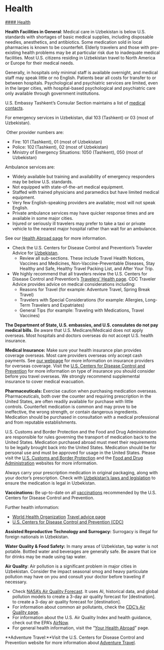 # Health

[#### Health](javascript:void(0); "Health")

**Health Facilities in General**: Medical care in Uzbekistan is below U.S. standards with shortages of basic medical supplies, including disposable needles, anesthetics, and antibiotics. Some medication sold in local pharmacies is known to be counterfeit. Elderly travelers and those with pre-existing health problems may be at particular risk due to inadequate medical facilities. Most U.S. citizens residing in Uzbekistan travel to North America or Europe for their medical needs.

Generally, in hospitals only minimal staff is available overnight, and medical staff may speak little or no English. Patients bear all costs for transfer to or between hospitals. Psychological and psychiatric services are limited, even in the larger cities, with hospital-based psychological and psychiatric care only available through government institutions.

U.S. Embassy Tashkent’s Consular Section maintains a list of [medical contacts](https://uz.usembassy.gov/u-s-citizen-services/doctors/).

For emergency services in Uzbekistan, dial 103 (Tashkent) or 03 (most of Uzbekistan).

 Other provider numbers are:

* Fire: 101 (Tashkent), 01 (most of Uzbekistan)
* Police: 102 (Tashkent), 02 (most of Uzbekistan)
* Ministry of Emergency Situations: 1050 (Tashkent), 050 (most of Uzbekistan)

Ambulance services are:

* Widely available but training and availability of emergency responders may be below U.S. standards.
* Not equipped with state-of-the-art medical equipment.
* Staffed with trained physicians and paramedics but have limited medical equipment.
* Very few English-speaking providers are available; most will not speak English.
* Private ambulance services may have quicker response times and are available in some major cities.
* Injured or seriously ill travelers may prefer to take a taxi or private vehicle to the nearest major hospital rather than wait for an ambulance.

See our [Health Abroad page](https://travel.state.gov/content/travel/en/international-travel/before-you-go/your-health-abroad.html) for more information.

* Check the U.S. Centers for Disease Control and Prevention’s Traveler Advice for [Uzbekistan](https://wwwnc.cdc.gov/travel/destinations/traveler/none/uzbekistan?s_cid=ncezid-dgmq-travel-single-001).
  + Review all sub-sections. These include Travel Health Notices, Vaccines and Medicines, Non-Vaccine-Preventable Diseases, Stay Healthy and Safe, Healthy Travel Packing List, and After Your Trip.
* We highly recommend that all travelers review the U.S. Centers for Disease Control and Prevention’s [Travelers’ Health page](https://wwwnc.cdc.gov/travel/page/traveler-information-center). CDC Traveler Advice provides advice on medical considerations including:
  + Reasons for Travel (for example: Adventure Travel, Spring Break Travel)
  + Travelers with Special Considerations (for example: Allergies, Long-Term Travelers and Expatriates)
  + General Tips (for example: Traveling with Medications, Travel Vaccines)

**The Department of State, U.S. embassies, and U.S. consulates do not pay medical bills.** Be aware that U.S. Medicare/Medicaid does not apply overseas. Most hospitals and doctors overseas do not accept U.S. health insurance.

**Medical Insurance:** Make sure your health insurance plan provides coverage overseas. Most care providers overseas only accept cash payments. See [our webpage](https://travelstate-usdos.msappproxy.net/content/travel/en/international-travel/before-you-go/your-health-abroad/Insurance_Coverage_Overseas.html?cq_ck=1708701048867) for more information on insurance providers for overseas coverage. Visit the [U.S. Centers for Disease Control and Prevention](https://wwwnc.cdc.gov/travel/page/insurance) for more information on type of insurance you should consider before you travel overseas. We strongly recommend supplemental insurance to cover medical evacuation.

**Pharmaceuticals:** Exercise caution when purchasing medication overseas. Pharmaceuticals, both over the counter and requiring prescription in the United States, are often readily available for purchase with little controls. Counterfeit medication is common and may prove to be ineffective, the wrong strength, or contain dangerous ingredients. Medication should be purchased in consultation with a medical professional and from reputable establishments.

U.S. Customs and Border Protection and the Food and Drug Administration are responsible for rules governing the transport of medication back to the United States. Medication purchased abroad must meet their requirements to be legally brought back into the United States. Medication should be for personal use and must be approved for usage in the United States. Please visit the [U.S. Customs and Border Protection](https://www.cbp.gov/travel/us-citizens/know-before-you-go/prohibited-and-restricted-items) and the [Food and Drug Administration](https://www.fda.gov/drugs/guidance-compliance-regulatory-information/human-drug-imports#:~:text=Imported%20drugs%20must%20meet%20FDA's,drugs%20subject%20to%20FDA%20oversight.) websites for more information.

Always carry your prescription medication in original packaging, along with your doctor’s prescription. Check with [Uzbekistan’s laws and legislation](https://uz.usembassy.gov/u-s-citizen-services/doctors/prescription-medicines/) to ensure the medication is legal in Uzbekistan.

**Vaccinations:** Be up-to-date on all [vaccinations](http://wwwnc.cdc.gov/travel/page/vaccinations.htm) recommended by the U.S. Centers for Disease Control and Prevention.

Further health information:

* [World Health Organization](https://www.who.int/countries) [Travel advice page](https://www.who.int/travel-advice)
* [U.S. Centers for Disease Control and Prevention (CDC)](http://wwwnc.cdc.gov/travel/)

**Assisted Reproductive Technology and Surrogacy:** Surrogacy is illegal for foreign nationals in Uzbekistan.

**Water Quality & Food Safety:** In many areas of Uzbekistan, tap water is not potable. Bottled water and beverages are generally safe. Be aware that ice for drinks may be made using tap water.

**Air Quality**: Air pollution is a significant problem in major cities in Uzbekistan. Consider the impact seasonal smog and heavy particulate pollution may have on you and consult your doctor before traveling if necessary.

* Check [NASA’s Air Quality Forecast](https://aeronet.gsfc.nasa.gov/new_web/aqforecast). It uses AI, historical data, and global pollution models to create a 3-day air quality forecast for [destination]. to create a 3-day air quality forecast for [destination].
* For information about common air pollutants, check the [CDC’s Air Quality page](https://www.cdc.gov/air-quality/pollutants/).
* For information about the U.S. Air Quality Index and health guidance, check out the EPA’s [AirNow](https://www.airnow.gov/aqi/aqi-basics/).
* For general health information, visit the “[Your Health Abroad](https://travel.state.gov/content/travel/en/international-travel/before-you-go/your-health-abroad.html)” page.

**Adventure Travel:**Visit the U.S. Centers for Disease Control and Prevention website for more information about [Adventure Travel](https://wwwnc.cdc.gov/travel/page/adventure).